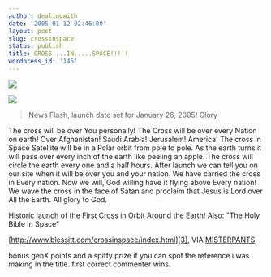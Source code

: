 ```yaml
---
author: dealingwith
date: '2005-01-12 02:46:00'
layout: post
slug: crossinspace
status: publish
title: CROSS....IN.....SPACE!!!!!
wordpress_id: '145'
---
```


![][1]

![][2]


> News Flash, launch date set for January 26, 2005! Glory

The cross will be over You personally! The Cross will be over every Nation on
earth! Over Afghanistan! Saudi Arabia! Jerusalem! America! The cross in Space
Satellite will be in a Polar orbit from pole to pole. As the earth turns it
will pass over every inch of the earth like peeling an apple. The cross will
circle the earth every one and a half hours. After launch we can tell you on
our site when it will be over you and your nation. We have carried the cross
in Every nation. Now we will, God willing have it flying above Every nation!
We wave the cross in the face of Satan and proclaim that Jesus is Lord over
All the Earth. All glory to God.

Historic launch of the First Cross in Orbit Around the Earth! Also: "The Holy
Bible in Space"


[http://www.blessitt.com/crossinspace/index.html][3], VIA [MISTERPANTS][4]

bonus genX points and a spiffy prize if you can spot the reference i was
making in the title. first correct commenter wins.

   [1]: http://www.blessitt.com/crossinspace/crossinspace.gif

   [2]: http://www.blessitt.com/crossinspace/world_sphere.gif

   [3]: http://www.blessitt.com/crossinspace/index.html

   [4]: http://www.misterpants.com/01/index.html

